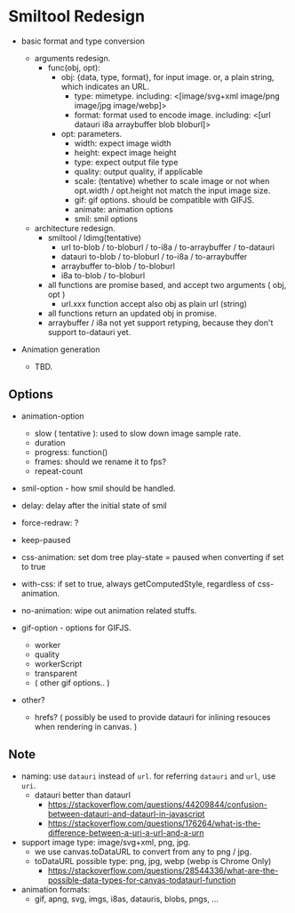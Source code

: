 # Smiltool Redesign

 - basic format and type conversion
   - arguments redesign.
     - func(obj, opt):
       - obj: {data, type, format}, for input image. or, a plain string, which indicates an URL.
         - type: mimetype. including: <[image/svg+xml image/png image/jpg image/webp]>
         - format: format used to encode image. including: <[url datauri i8a arraybuffer blob bloburl]>
       - opt: parameters.
         - width: expect image width
         - height: expect image height
         - type: expect output file type
         - quality: output quality, if applicable
         - scale: (tentative) whether to scale image or not when opt.width / opt.height not match the input image size.
         - gif: gif options. should be compatible with GIFJS.
         - animate: animation options
         - smil: smil options
   - architecture redesign.
     - smiltool / ldimg(tentative)
       - url
         to-blob / to-bloburl / to-i8a / to-arraybuffer / to-datauri
       - datauri
         to-blob / to-bloburl / to-i8a / to-arraybuffer
       - arraybuffer
         to-blob / to-bloburl
       - i8a
         to-blob / to-bloburl
     - all functions are promise based, and accept two arguments ( obj, opt )
       - url.xxx function accept also obj as plain url (string)
     - all functions return an updated obj in promise.
     - arraybuffer / i8a not yet support retyping, because they don't support to-datauri yet.

 - Animation generation
   - TBD.

## Options

 - animation-option
   - slow ( tentative ): used to slow down image sample rate.
   - duration
   - progress: function()
   - frames: should we rename it to fps?
   - repeat-count

  - smil-option - how smil should be handled.
   - delay: delay after the initial state of smil
   - force-redraw: ?
   - keep-paused
   - css-animation: set dom tree play-state = paused when converting if set to true
   - with-css: if set to true, always getComputedStyle, regardless of css-animation.
   - no-animation: wipe out animation related stuffs.

 - gif-option - options for GIFJS.
   - worker
   - quality
   - workerScript
   - transparent
   - ( other gif options.. )

 - other?
   - hrefs? ( possibly be used to provide datauri for inlining resouces when rendering in canvas. )


## Note

 - naming: use `datauri` instead of `url`. for referring `datauri` and `url`, use `uri`.
   - datauri better than dataurl
     - https://stackoverflow.com/questions/44209844/confusion-between-datauri-and-dataurl-in-javascript
     - https://stackoverflow.com/questions/176264/what-is-the-difference-between-a-uri-a-url-and-a-urn
 - support image type: image/svg+xml, png, jpg.
   - we use canvas.toDataURL to convert from any to png / jpg. 
   - toDataURL possible type: png, jpg, webp (webp is Chrome Only)
     - https://stackoverflow.com/questions/28544336/what-are-the-possible-data-types-for-canvas-todataurl-function
 - animation formats:
   - gif, apng, svg, imgs, i8as, datauris, blobs, pngs, ...



